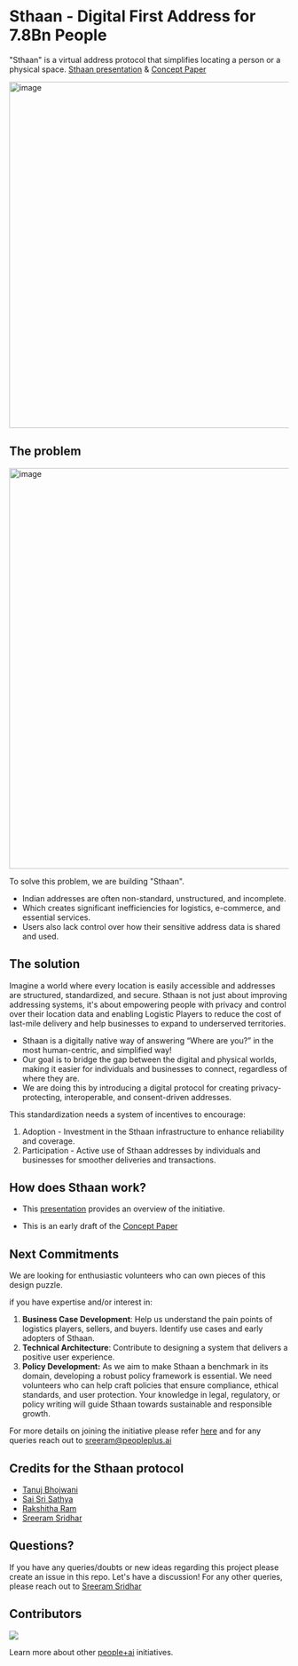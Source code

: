 # Sthaan - Digital First Address for 7.8Bn People

"Sthaan" is a virtual address protocol that simplifies locating a person or a physical space. [Sthaan presentation](https://docs.google.com/presentation/d/1S9vpHJ4-IhFt1T797lXOVB-yKXNZsy1c/edit?usp=sharing&ouid=114966122103238172500&rtpof=true&sd=true) & [Concept Paper](https://docs.google.com/document/d/1J1GJS8XHt3xQmyPngwO3rvbq7JBCEjdA/edit?usp=sharing&ouid=114966122103238172500&rtpof=true&sd=true) 

<img width="624" alt="image" src="https://github.com/PeoplePlusAI/Sthan/assets/151424479/e563ba48-e7ff-4c02-bcd1-9935a7487961">




## The problem 

<img width="722" alt="image" src="https://github.com/PeoplePlusAI/Sthan/assets/151424479/2286235b-9f78-4a57-9acb-fceeaaef0ebc">


To solve this problem, we are building "Sthaan". 

* Indian addresses are often non-standard, unstructured, and incomplete. 
* Which creates significant inefficiencies for logistics, e-commerce, and essential services. 
* Users also lack control over how their sensitive address data is shared and used.

## The solution  

Imagine a world where every location is easily accessible and addresses are structured, standardized, and secure. Sthaan is not just about improving addressing systems, it's about empowering people with privacy and control over their location data and enabling Logistic Players to reduce the cost of last-mile delivery and help businesses to expand to underserved territories. 

* Sthaan is a digitally native way of answering “Where are you?” in the most human-centric, and simplified way! 
* Our goal is to bridge the gap between the digital and physical worlds, making it easier for individuals and businesses to connect, regardless of where they are. 
* We are doing this by introducing a digital protocol for creating privacy-protecting, interoperable, and consent-driven addresses.

This standardization needs a system of incentives to encourage:
1. Adoption - Investment in the Sthaan infrastructure to enhance reliability and coverage.
2. Participation - Active use of Sthaan addresses by individuals and businesses for smoother deliveries and transactions.


## How does Sthaan work?

* This [presentation](https://docs.google.com/presentation/d/1S9vpHJ4-IhFt1T797lXOVB-yKXNZsy1c/edit?usp=sharing&ouid=114966122103238172500&rtpof=true&sd=true) provides an overview of the initiative.

* This is an early draft of the [Concept Paper](https://docs.google.com/document/d/1J1GJS8XHt3xQmyPngwO3rvbq7JBCEjdA/edit?usp=sharing&ouid=114966122103238172500&rtpof=true&sd=true) 



## Next Commitments

We are looking for enthusiastic volunteers who can own pieces of this design puzzle. 

if you have expertise and/or interest in:
1. **Business Case Development**: Help us understand the pain points of logistics players, sellers, and buyers. Identify use cases and early adopters of Sthaan.
2. **Technical Architecture**: Contribute to designing a system that delivers a positive user experience.
3. **Policy Development:** As we aim to make Sthaan a benchmark in its domain, developing a robust policy framework is essential. We need volunteers who can help craft policies that ensure compliance, ethical standards, and user protection. Your knowledge in legal, regulatory, or policy writing will guide Sthaan towards sustainable and responsible growth.

For more details on joining the initiative please refer [here]([url](https://peopleplus.ai/volunteer)) and for any queries reach out to sreeram@peopleplus.ai 

## Credits for the Sthaan protocol

* [Tanuj Bhojwani](https://www.linkedin.com/in/tanujbhojwani/) 
* [Sai Sri Sathya](https://www.linkedin.com/in/saisrisathya/) 
* [Rakshitha Ram](https://www.linkedin.com/in/rakshitha-ram-48351039/)
* [Sreeram Sridhar](https://www.linkedin.com/in/sreeram-sridhar/)


## Questions?

If you have any queries/doubts or new ideas regarding this project please create an issue in this repo. Let's have a discussion! For any other queries, please reach out to [Sreeram Sridhar](mailto:sreeram@peopleplus.ai) 

## Contributors
<a href="https://github.com/PeoplePlusAI/Sthaan/graphs/contributors">
  <img src="https://contrib.rocks/image?repo=PeoplePlusAI/Sthaan" />
</a>

Learn more about other [people+ai](https://peopleplus.ai/) initiatives.


  
